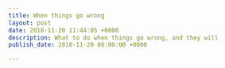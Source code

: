 ```yaml
---
title: When things go wrong
layout: post
date: 2018-11-20 11:44:05 +0000
description: What to do when things go wrong, and they will
publish_date: 2018-11-20 00:00:00 +0000

---
```

